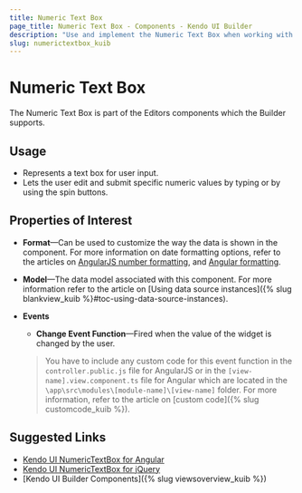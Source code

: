 ```yaml
---
title: Numeric Text Box
page_title: Numeric Text Box - Components - Kendo UI Builder
description: "Use and implement the Numeric Text Box when working with the Kendo UI Builder tool for creating and managing Angular and AngularJS-based web applications."
slug: numerictextbox_kuib
---
```


# Numeric Text Box

The Numeric Text Box is part of the Editors components which the Builder supports.

## Usage

* Represents a text box for user input.
* Lets the user edit and submit specific numeric values by typing or by using the spin buttons.

## Properties of Interest

* **Format**&mdash;Can be used to customize the way the data is shown in the component. For more information on date formatting options, refer to the articles on [AngularJS number formatting](https://docs.telerik.com/kendo-ui/framework/globalization/numberformatting), and [Angular formatting](https://www.telerik.com/kendo-angular-ui/components/internationalization/parsing-and-formatting/).
* **Model**&mdash;The data model associated with this component. For more information refer to the article on [Using data source instances]({% slug blankview_kuib %}#toc-using-data-source-instances).
* **Events**
    * **Change Event Function**&mdash;Fired when the value of the widget is changed by the user.

    > You have to include any custom code for this event function in the `controller.public.js` file for AngularJS or in the `[view-name].view.component.ts` file for Angular which are located in the `\app\src\modules\[module-name]\[view-name]` folder. For more information, refer to the article on [custom code]({% slug customcode_kuib %}).

## Suggested Links

* [Kendo UI NumericTextBox for Angular](https://www.telerik.com/kendo-angular-ui/components/inputs/numerictextbox/)
* [Kendo UI NumericTextBox for jQuery](https://demos.telerik.com/kendo-ui/numerictextbox/index)
* [Kendo UI Builder Components]({% slug viewsoverview_kuib %})
